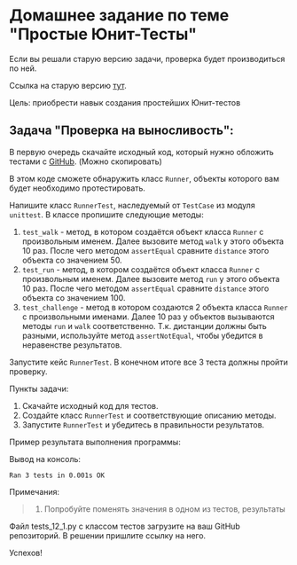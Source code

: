 # Домашнее задание по теме "Простые Юнит-Тесты"

Если вы решали старую версию задачи, проверка будет производиться по ней.

Ссылка на старую версию [тут](https://docs.google.com/document/d/1uEo2HB7Nf9q86o60BvwBhZ-gTVj4PJj3HiOvmlXbkzY/edit?usp=sharing).

Цель: приобрести навык создания простейших Юнит-тестов

## Задача "Проверка на выносливость":

В первую очередь скачайте исходный код, который нужно обложить тестами
с [GitHub](https://github.com/yanchuki/HumanMoveTest/blob/master/runner.py).
(Можно скопировать)

В этом коде сможете обнаружить класс ```Runner```, объекты которого вам будет
необходимо протестировать.

Напишите класс ```RunnerTest```, наследуемый от ```TestCase``` из модуля ```unittest```. В классе пропишите следующие методы:
1. ```test_walk``` - метод, в котором создаётся объект класса ```Runner``` с
   произвольным именем. Далее вызовите метод ```walk``` у этого объекта 10
   раз. После чего методом ```assertEqual``` сравните ```distance``` этого
   объекта со значением 50.
2. ```test_run``` - метод, в котором создаётся объект класса ```Runner``` с
   произвольным именем. Далее вызовите метод ```run``` у этого объекта 10
   раз. После чего методом ```assertEqual``` сравните ```distance``` этого
   объекта со значением 100.
3. ```test_challenge``` - метод в котором создаются 2 объекта класса
   ```Runner``` с произвольными именами. Далее 10 раз у объектов вызываются
   методы ```run``` и ```walk``` соответственно. Т.к. дистанции должны быть
   разными, используйте метод ```assertNotEqual```, чтобы убедится в
   неравенстве результатов.

Запустите кейс ```RunnerTest```. В конечном итоге все 3 теста должны пройти
проверку.

Пункты задачи:
1. Скачайте исходный код для тестов.
2. Создайте класс ```RunnerTest``` и соответствующие описанию методы.
3. Запустите ```RunnerTest``` и убедитесь в правильности результатов.

Пример результата выполнения программы:

Вывод на консоль:
```
Ran 3 tests in 0.001s OK
```

Примечания:
> 1. Попробуйте поменять значения в одном из тестов, результаты

Файл tests_12_1.py с классом тестов загрузите на ваш GitHub репозиторий. В
решении пришлите ссылку на него.

Успехов!
